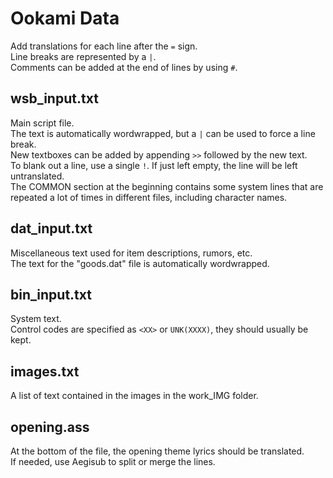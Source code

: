 # Ookami Data
Add translations for each line after the `=` sign.  
Line breaks are represented by a `|`.  
Comments can be added at the end of lines by using `#`.  
## wsb_input.txt
Main script file.  
The text is automatically wordwrapped, but a `|` can be used to force a line break.  
New textboxes can be added by appending `>>` followed by the new text.  
To blank out a line, use a single `!`. If just left empty, the line will be left untranslated.  
The COMMON section at the beginning contains some system lines that are repeated a lot of times in different files, including character names.  
## dat_input.txt
Miscellaneous text used for item descriptions, rumors, etc.  
The text for the "goods.dat" file is automatically wordwrapped.  
## bin_input.txt
System text.  
Control codes are specified as `<XX>` or `UNK(XXXX)`, they should usually be kept.  
## images.txt
A list of text contained in the images in the work_IMG folder.  
## opening.ass
At the bottom of the file, the opening theme lyrics should be translated.  
If needed, use Aegisub to split or merge the lines.  
